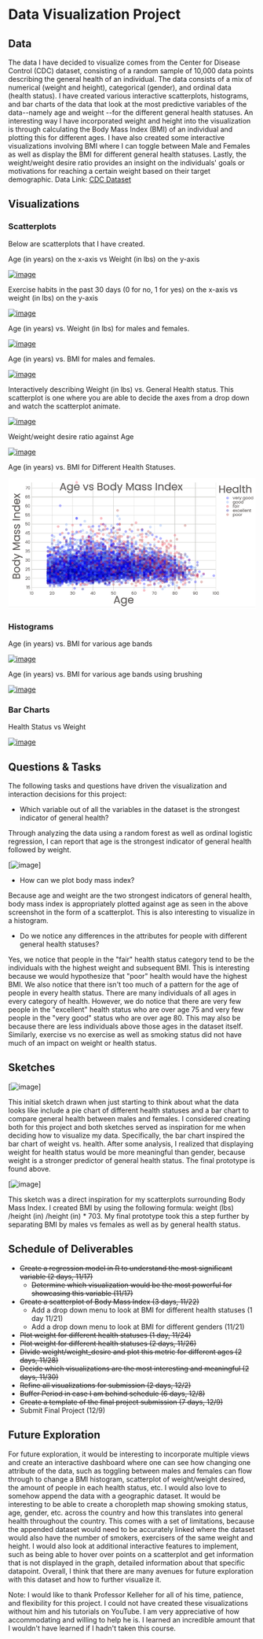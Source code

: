# Data Visualization Project

## Data

The data I have decided to visualize comes from the Center for Disease Control (CDC) dataset, consisting of a random sample of 10,000 data points describing the general health of an individual.  The data consists of a mix of numerical (weight and height), categorical (gender), and ordinal data (health status). 
I have created various interactive scatterplots, histograms, and bar charts of the data that look at the most predictive variables of the data--namely age and weight --for the different general health statuses. An interesting way I have incorporated weight and height into the visualization is through calculating the Body Mass Index (BMI) of an  individual and plotting this for different ages. I have also created some interactive visualizations involving BMI where I can toggle between Male and Females as well as display the BMI for different general health statuses. Lastly, the weight/weight desire ratio provides an insight on the individuals' goals or motivations for reaching a certain weight based on their target demographic. 
Data Link: [CDC Dataset](https://gist.github.com/ridhimasaxena/a45f4774ff99a80bb5f71ca575f64ec3 "CDC Dataset")

## Visualizations

### Scatterplots

Below are scatterplots that I have created.  

Age (in years) on the x-axis vs Weight (in lbs) on the y-axis

[![image](https://github.com/ridhimasaxena/dataviz-project-template-proposal/blob/master/agevsweight.png)](https://vizhub.com/ridhimasaxena/ce31146b95a5497d96ec57e0670ff732)


Exercise habits in the past 30 days (0 for no, 1 for yes) on the x-axis vs weight (in lbs) on the y-axis

[![image](https://github.com/ridhimasaxena/dataviz-project-template-proposal/blob/master/exerciseandweight.png)](https://vizhub.com/ridhimasaxena/b8bbdb49bb93485d97c8c1f011615c3a)

Age (in years) vs. Weight (in lbs) for males and females.

[![image](https://github.com/ridhimasaxena/Data-Visualization-Project-Proposal/blob/master/AgeVsWeightMF.png)](https://vizhub.com/ridhimasaxena/1ed5e04673d1404e99489272bb952d0d?file=index.js)

Age (in years) vs. BMI for males and females.

[![image](https://github.com/ridhimasaxena/Data-Visualization-Project-Proposal/blob/master/BMIvsAge_Updated.png)](https://vizhub.com/ridhimasaxena/23b7d479ee634e768b90dd3beb39784c?edit=files)

Interactively describing Weight (in lbs) vs. General Health status. This scatterplot is one where you are able to decide the axes from a drop down and watch the scatterplot animate. 

[![image](https://github.com/ridhimasaxena/Data-Visualization-Project-Proposal/blob/master/GenHealthWeight.png)](https://vizhub.com/ridhimasaxena/fae2b6a65fd347d8a2022765bb55afbe?edit=files)

Weight/weight desire ratio against Age

[![image](https://github.com/ridhimasaxena/Data-Visualization-Project-Proposal/blob/master/WeightbyDesiredWeight.png)](https://vizhub.com/ridhimasaxena/3ab2a629c01a4a2eac6136f9f9c37e58?edit=files)

Age (in years) vs. BMI for Different Health Statuses.

[![image](https://github.com/ridhimasaxena/Data-Visualization-Final-Project/blob/master/BMI_HealthStatus.png)](https://vizhub.com/ridhimasaxena/2b07073be0b34036bbde1a5d063934c8?edit=files&file=index.js)

### Histograms

Age (in years) vs. BMI for various age bands

[![image](https://github.com/ridhimasaxena/Data-Visualization-Project-Proposal/blob/master/Hist_BMI_Age.png)](https://vizhub.com/ridhimasaxena/b6cfe11d312d40e08da9d2568cc78406)

Age (in years) vs. BMI for various age bands using brushing

[![image](https://github.com/ridhimasaxena/Data-Visualization-Project-Proposal/blob/master/Hist_Brushing.png)](https://vizhub.com/ridhimasaxena/bced0f0db29a47c394c792bd01185bc0)


### Bar Charts

Health Status vs Weight

[![image](https://github.com/ridhimasaxena/Data-Visualization-Project-Proposal/blob/master/GenlHealthvsWeight.png)](https://vizhub.com/ridhimasaxena/165aa99452b747878e817154ac9ff525?edit=files&file=index.js)

## Questions & Tasks

The following tasks and questions have driven the visualization and interaction decisions for this project:

 * Which variable out of all the variables in the dataset is the strongest indicator of general health?


Through analyzing the data using a random forest as well as ordinal logistic regression, I can report that age is the strongest indicator of general health followed by weight. 

[![image](https://github.com/ridhimasaxena/Data-Visualization-Project-Proposal/blob/master/RandomForestResults.png)] 

 * How can we plot body mass index?


Because age and weight are the two strongest indicators of general health, body mass index is appropriately plotted against age as seen in the above screenshot in the form of a scatterplot. This is also interesting to visualize in a histogram. 

 * Do we notice any differences in the attributes for people with different general health statuses?

Yes, we notice that  people in the "fair" health status category tend to be the individuals with the highest weight and subsequent BMI. This is interesting because we would hypothesize that "poor" health would have the highest BMI. We also notice that there isn't too much of a pattern for the age of people in every health status. There are many individuals of all ages in every category of health. However, we do notice that there are very few people in the "excellent" health status who are over age 75 and very few people in the "very good" status who are over age 80. This may also be because there are less individuals above those ages in the dataset itself. Similarly, exercise vs no exercise as well as smoking status did not have much of an impact on weight or health status. 


## Sketches

[![image](https://github.com/ridhimasaxena/dataviz-project-template-proposal/blob/master/Cdc_Sketch.png)]

This initial sketch drawn when just starting to think about what the data looks like include a pie chart of different health statuses and a bar chart to compare general health between males and females. I considered creating both for this project and both sketches served as inspiration for me when deciding how to visualize my data. Specifically, the bar chart inspired the bar chart of weight vs. health. After some analysis, I realized that displaying weight for health status would be more meaningful than gender, because weight is a stronger predictor of general health status. The final prototype is found above. 

[![image](https://github.com/ridhimasaxena/Data-Visualization-Project-Proposal/blob/master/BMIByAge.png)] 

This sketch was a direct inspiration for my scatterplots surrounding Body Mass Index. I created BMI by using the following formula: weight (lbs) /height (in) /height (in) * 703. My final prototype took this a step further by separating BMI by males vs females as well as by general health status. 

## Schedule of Deliverables

 * ~~Create a regression model in R to understand the most significant variable (2 days, 11/17)~~
   * ~~Determine which visualization would be the most powerful for showcasing this variable (11/17)~~
 * ~~Create a scatterplot of Body Mass Index (3 days, 11/22)~~
   * Add a drop down menu to look at BMI for different health statuses (1 day 11/21)
   * Add a drop down menu to look at BMI for different genders (11/21)
 * ~~Plot weight for different health statuses (1 day, 11/24)~~
 * ~~Plot weight for different health statuses (2 days, 11/26)~~
 * ~~Divide weight/weight_desire and plot this metric for different ages (2 days, 11/28)~~
 * ~~Decide which visualizations are the most interesting and meaningful (2 days, 11/30)~~
 * ~~Refine all visualizations for submission (2 days, 12/2)~~
 * ~~Buffer Period in case I am behind schedule (6 days, 12/8)~~
 * ~~Create a template of the final project submission (7 days, 12/9)~~
 * Submit Final Project (12/9)
 

## Future Exploration

For future exploration, it would be interesting to incorporate multiple views and create an interactive dashboard where one can see how changing one attribute of the data, such as toggling between males and females can flow through to change a BMI histogram, scatterplot of weight/weight desired, the amount of people in each health status, etc. I would also love to somehow append the data with a geographic dataset. It would be interesting to be able to create a choropleth map showing smoking status, age, gender, etc. across the country and how this translates into general health throughout the country. This comes with a set of limitations, because the appended dataset would need to be accurately linked where the dataset would also have the number of smokers, exercisers of the same weight and height. I would also look at additional interactive features to implement, such as being able to hover over points on a scatterplot and get information that is not displayed in the graph, detailed information about that specific datapoint. Overall, I think that there are many avenues for future exploration with this dataset and how to further visualize it. 

Note: I would like to thank Professor Kelleher for all of his time, patience, and flexibility for this project. I could not have created these visualizations without him and his tutorials on YouTube. I am very appreciative of how accommodating and willing to help he is. I learned an incredible amount that I wouldn't have learned if I hadn't taken this course. 

